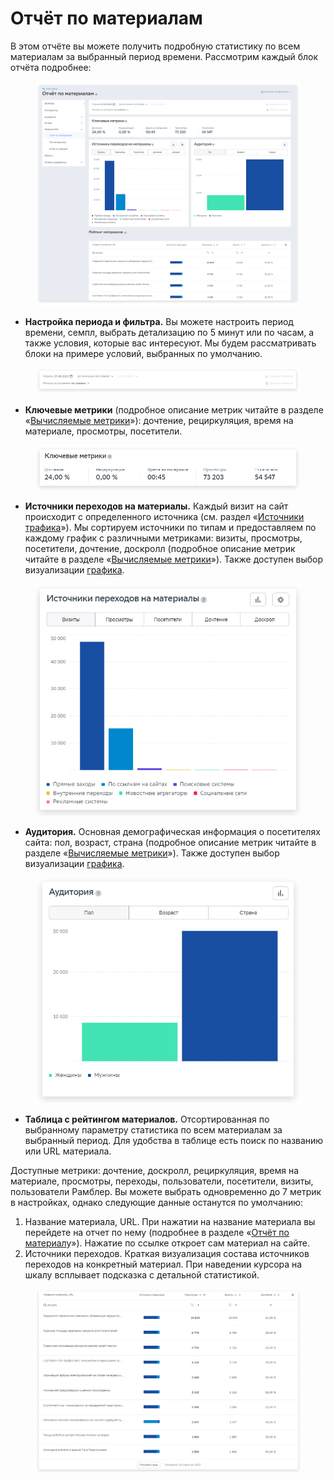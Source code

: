 # Отчёт по материалам

В этом отчёте вы можете получить подробную статистику по всем материалам за выбранный период времени. Рассмотрим каждый блок отчёта подробнее:

<figure><img src="../../../.gitbook/assets/1 (6).png" alt=""><figcaption></figcaption></figure>

* **Настройка периода и фильтра.** Вы можете настроить период времени, семпл, выбрать детализацию по 5 минут или по часам, а также условия, которые вас интересуют. Мы будем рассматривать блоки на примере условий, выбранных по умолчанию.

<figure><img src="../../../.gitbook/assets/2 (8).png" alt=""><figcaption></figcaption></figure>

* **Ключевые метрики** (подробное описание метрик читайте в разделе «[Вычисляемые метрики](../../metriki-analitiki-top-100/vychislyaemye-metriki.md)»): дочтение, рециркуляция, время на материале, просмотры, посетители.

<figure><img src="../../../.gitbook/assets/3 (7).png" alt=""><figcaption></figcaption></figure>

* **Источники переходов на материалы.** Каждый визит на сайт происходит с определенного источника (см. раздел «[Источники трафика](../bazovye-otchety/istochniki.md)»). Мы сортируем источники по типам и предоставляем по каждому график с различными метриками: визиты, просмотры, посетители, дочтение, доскролл (подробное описание метрик читайте в разделе «[Вычисляемые метрики](../../metriki-analitiki-top-100/vychislyaemye-metriki.md)»). Также доступен выбор визуализации [графика](../../instrumenty-analitiki-top-100/grafiki-i-tablicy.md).

<figure><img src="../../../.gitbook/assets/4 (6).png" alt=""><figcaption></figcaption></figure>

* **Аудитория.** Основная демографическая информация о посетителях сайта: пол, возраст, страна (подробное описание метрик читайте в разделе «[Вычисляемые метрики](../../metriki-analitiki-top-100/vychislyaemye-metriki.md)»). Также доступен выбор визуализации [графика](../../instrumenty-analitiki-top-100/grafiki-i-tablicy.md).

<figure><img src="../../../.gitbook/assets/5 (5).png" alt=""><figcaption></figcaption></figure>

* **Таблица с рейтингом материалов.** Отсортированная по выбранному параметру статистика по всем материалам за выбранный период. Для удобства в таблице есть поиск по названию или URL материала.

Доступные метрики: дочтение, доскролл, рециркуляция, время на материале, просмотры, переходы, пользователи, посетители, визиты, пользователи Рамблер. Вы можете выбрать одновременно до 7 метрик в настройках, однако следующие данные останутся по умолчанию:

1. Название материала, URL. При нажатии на название материала вы перейдете на отчет по нему (подробнее в разделе «[Отчёт по материал](otchyot-po-materialu.md)у»). Нажатие по ссылке откроет сам материал на сайте.
2. Источники переходов. Краткая визуализация состава источников переходов на конкретный материал. При наведении курсора на шкалу всплывает подсказка с детальной статистикой.

<figure><img src="../../../.gitbook/assets/6 (4).png" alt=""><figcaption></figcaption></figure>
